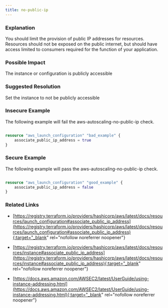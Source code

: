 ```yaml
---
title: no-public-ip
---
```


### Explanation


You should limit the provision of public IP addresses for resources. Resources should not be exposed on the public internet, but should have access limited to consumers required for the function of your application. 


### Possible Impact
The instance or configuration is publicly accessible

### Suggested Resolution
Set the instance to not be publicly accessible


### Insecure Example

The following example will fail the aws-autoscaling-no-public-ip check.

```terraform

resource "aws_launch_configuration" "bad_example" {
	associate_public_ip_address = true
}

```



### Secure Example

The following example will pass the aws-autoscaling-no-public-ip check.

```terraform

resource "aws_launch_configuration" "good_example" {
	associate_public_ip_address = false
}

```




### Related Links


- [https://registry.terraform.io/providers/hashicorp/aws/latest/docs/resources/launch_configuration#associate_public_ip_address](https://registry.terraform.io/providers/hashicorp/aws/latest/docs/resources/launch_configuration#associate_public_ip_address){:target="_blank" rel="nofollow noreferrer noopener"}

- [https://registry.terraform.io/providers/hashicorp/aws/latest/docs/resources/instance#associate_public_ip_address](https://registry.terraform.io/providers/hashicorp/aws/latest/docs/resources/instance#associate_public_ip_address){:target="_blank" rel="nofollow noreferrer noopener"}

- [https://docs.aws.amazon.com/AWSEC2/latest/UserGuide/using-instance-addressing.html](https://docs.aws.amazon.com/AWSEC2/latest/UserGuide/using-instance-addressing.html){:target="_blank" rel="nofollow noreferrer noopener"}


